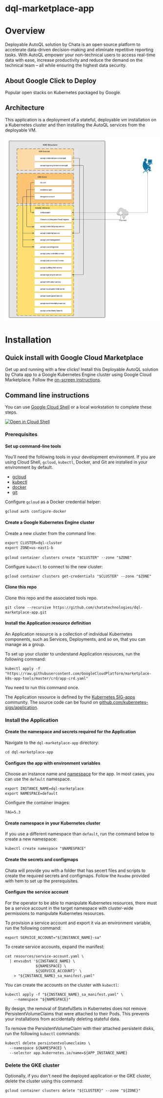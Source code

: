 # dql-marketplace-app

# Overview

Deployable AutoQL solution by Chata is an open source platform to accelerate data-driven decision-making and eliminate repetitive reporting tasks. With AutoQL empower your non-technical users to access real-time data with ease, increase productivity and reduce the demand on the technical team – all while ensuring the highest data security.

## About Google Click to Deploy

Popular open stacks on Kubernetes packaged by Google.

## Architecture

This application is a deployment of a stateful, deployable vm installation on a Kubernetes cluster and then installing the AutoQL services from the deployable VM.

![Architecture diagram](architecture/architecture.png)

# Installation

## Quick install with Google Cloud Marketplace

Get up and running with a few clicks! Install this Deployable AutoQL solution by Chata app to a Google
Kubernetes Engine cluster using Google Cloud Marketplace. Follow the
[on-screen instructions](<Link yet to be published>).

## Command line instructions

You can use [Google Cloud Shell](https://cloud.google.com/shell/) or a local
workstation to complete these steps.

[![Open in Cloud Shell](http://gstatic.com/cloudssh/images/open-btn.svg)](https://console.cloud.google.com/cloudshell/editor?cloudshell_git_repo=https://github.com/chatatechnologies/dql-marketplace-app&cloudshell_open_in_editor=README.md&cloudshell_working_dir=/)

### Prerequisites

#### Set up command-line tools

You'll need the following tools in your development environment. If you are
using Cloud Shell, `gcloud`, `kubectl`, Docker, and Git are installed in your
environment by default.

-   [gcloud](https://cloud.google.com/sdk/gcloud/)
-   [kubectl](https://kubernetes.io/docs/reference/kubectl/overview/)
-   [docker](https://docs.docker.com/install/)
-   [git](https://git-scm.com/book/en/v2/Getting-Started-Installing-Git)

Configure `gcloud` as a Docker credential helper:

```shell
gcloud auth configure-docker
```

#### Create a Google Kubernetes Engine cluster

Create a new cluster from the command line:

```shell
export CLUSTER=dql-cluster
export ZONE=us-east1-b

gcloud container clusters create "$CLUSTER" --zone "$ZONE"
```

Configure `kubectl` to connect to the new cluster:

```shell
gcloud container clusters get-credentials "$CLUSTER" --zone "$ZONE"
```

#### Clone this repo

Clone this repo and the associated tools repo.

```shell
git clone --recursive https://github.com/chatatechnologies/dql-marketplace-app.git
```

#### Install the Application resource definition

An Application resource is a collection of individual Kubernetes components,
such as Services, Deployments, and so on, that you can manage as a group.

To set up your cluster to understand Application resources, run the following
command:

```shell
kubectl apply -f "https://raw.githubusercontent.com/GoogleCloudPlatform/marketplace-k8s-app-tools/master/crd/app-crd.yaml"
```

You need to run this command once.

The Application resource is defined by the
[Kubernetes SIG-apps](https://github.com/kubernetes/community/tree/master/sig-apps)
community. The source code can be found on
[github.com/kubernetes-sigs/application](https://github.com/kubernetes-sigs/application).

### Install the Application

#### Create the namespace and secrets required for the Application

Navigate to the `dql-marketplace-app` directory:

```shell
cd dql-marketplace-app
```

#### Configure the app with environment variables

Choose an instance name and
[namespace](https://kubernetes.io/docs/concepts/overview/working-with-objects/namespaces/)
for the app. In most cases, you can use the `default` namespace.

```shell
export INSTANCE_NAME=dql-marketplace
export NAMESPACE=default
```

Configure the container images:

```shell
TAG=5.3
```

#### Create namespace in your Kubernetes cluster

If you use a different namespace than `default`, run the command below to create
a new namespace:

```shell
kubectl create namespace "$NAMESPACE"
```

#### Create the secrets and configmaps

Chata will provide you with a folder that has secert files and scripts to create the required secrets and configmaps. Follow the `Readme` provided with hem to set up the prerequisites.

#### Configure the service account

For the operator to be able to manipulate Kubernetes resources, there must be a
service account in the target namespace with cluster-wide permissions to
manipulate Kubernetes resources.

To provision a service account and export it via an environment variable, run the
following command:

```shell
export SERVICE_ACCOUNT="${INSTANCE_NAME}-sa"
```

To create service accounts, expand the manifest:

```shell
cat resources/service-account.yaml \
  | envsubst '${INSTANCE_NAME} \
              ${NAMESPACE} \
              ${SERVICE_ACCOUNT}' \
    > "${INSTANCE_NAME}_sa_manifest.yaml"
```

You can create the accounts on the cluster with `kubectl`:

```shell
kubectl apply -f "${INSTANCE_NAME}_sa_manifest.yaml" \
    --namespace "${NAMESPACE}"
```

By design, the removal of StatefulSets in Kubernetes does not remove
PersistentVolumeClaims that were attached to their Pods. This prevents your
installations from accidentally deleting stateful data.

To remove the PersistentVolumeClaim with their attached persistent disks, run
the following `kubectl` commands:

```shell
kubectl delete persistentvolumeclaims \
  --namespace ${NAMESPACE} \
  --selector app.kubernetes.io/name=${APP_INSTANCE_NAME}
```

### Delete the GKE cluster

Optionally, if you don't need the deployed application or the GKE cluster,
delete the cluster using this command:

```shell
gcloud container clusters delete "${CLUSTER}" --zone "${ZONE}"
```
